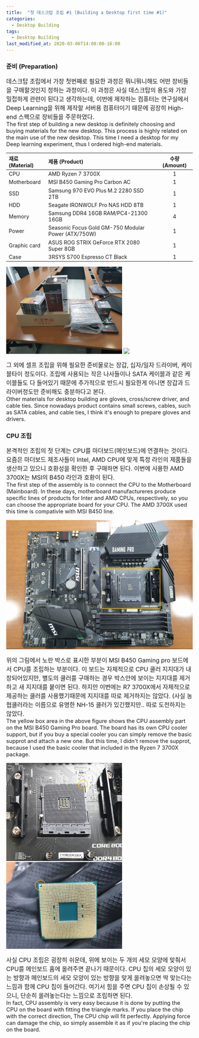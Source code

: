 ```yaml
---
title:  "첫 데스크탑 조립 #1 (Building a Desktop first time #1)"
categories:
  - Desktop Building
tags:
  - Desktop Building
last_modified_at: 2020-03-06T14:00:00-16:00 
---
```

### 준비 (Preparation)
<span style="font-size:12pt"> 데스크탑 조립에서 가장 첫번째로 필요한 과정은 뭐니뭐니해도 어떤 장비들을 구매할것인지 정하는 과정이다. 
이 과정은 사실 데스크탑의 용도와 가장 밀접하게 관련이 된다고 생각하는데, 이번에 제작하는 컴퓨터는 연구실에서 Deep Learning을 위해 제작할
서버용 컴퓨터이기 때문에 굉장히 High-end 스펙으로 장비들을 주문하였다. </span>  
<span style="font-size:11pt"> The first step of building a new desktop is definitely choosing and buying materials for the new desktop. 
This process is highly related on the main use of the new desktop. This time I need a desktop for my Deep learning experiment, thus 
I ordered high-end materials. </span>

| 재료 (Material) | 제품 (Product) | 수량 (Amount) |
|:--------|:-------|:--------:|
| CPU   | AMD Ryzen 7 3700X  | 1 |
| Motherboard | MSI B450 Gaming Pro Carbon AC | 1 |
| SSD | Samsung 970 EVO Plus M.2 2280 SSD 2TB | 1 |
| HDD | Seagate IRONWOLF Pro NAS HDD 8TB | 1 |
| Memory | Samsung DDR4 16GB RAM/PC4-21300 16GB | 4 |
| Power | Seasonic Focus Gold GM-750 Modular Power (ATX/750W) | 1 |
| Graphic card | ASUS ROG STRIX GeForce RTX 2080 Super 8GB | 1 |
| Case | 3RSYS S700 Espresso CT Black | 1 |

<span> <img src="/assets/images/Build-Desktop/materials_1.jpg" width="313">  <img src="/assets/images/Build-Desktop/case_1.jpg" width="313"> </span>

<span style="font-size:12pt"> 그 외에 셀프 조립을 위해 필요한 준비물로는 장갑, 십자/일자 드라이버, 케이블타이 정도이다. 조립에 사용되는 작은 나사들이나 
SATA 케이블과 같은 케이블들도 다 들어있기 때문에 추가적으로 반드시 필요한게 아니면 장갑과 드라이버정도만 준비해도 충분하다고 본다. </span>  
<span style="font-size:11pt"> Other materials for desktop building are gloves, cross/screw driver, and cable ties. Since nowadays product 
contains small screws, cables, such as SATA cables, and cable ties, I think it's enough to prepare gloves and drivers. </span>

### CPU 조립 
<span style="font-size:12pt"> 본격적인 조립의 첫 단계는 CPU를 마더보드(메인보드)에 연결하는 것이다. 요즘은 마더보드 제조사들이 Intel, AMD CPU에 맞게
특정 라인의 제품들을 생산하고 있으니 호환성을 확인한 후 구매하면 된다. 이번에 사용한 AMD 3700X는 MSI의 B450 라인과 호환이 된다. </span>  
<span style="font-size:11pt"> The first step of the assembly is to connect the CPU to the Motherboard (Mainboard). In these days, motherboard
manufactureres produce specific lines of products for Inter and AMD CPUs, respectively, so you can choose the appropriate board for your CPU.
The AMD 3700X used this time is compativle with MSI B450 line. </span>

<span> <img src="/assets/images/Build-Desktop/mb_1.PNG" width="630"></span>

<span style="font-size:12pt"> 위의 그림에서 노란 박스로 표시한 부분이 MSI B450 Gaming pro 보드에서 CPU를 조립하는 부분이다. 이 보드는 자체적으로 
 CPU 쿨러 지지대가 내장되어있지만, 별도의 쿨러를 구매하는 경우 박스안에 보이는 지지대를 제거하고 새 지지대를 붙이면 된다. 하지만 이번에는 R7 3700X에서 
 자체적으로 제공하는 쿨러를 사용했기때문에 지지대를 따로 제거하지는 않았다. (사실 농협쿨러라는 이름으로 유명한 NH-15 쿨러가 있긴했지만.. 따로 도전하지는 않았다.
 </span>  
<span style="font-size:11pt"> The yellow box area in the above figure shows the CPU assembly part on the MSI B450 Gaming Pro board. 
 The board has its own CPU cooler support, but if you buy a special cooler you can simply remove the basic supprot and attach a new one.
 But this time, I didn't remove the supprot, because I used the basic cooler that included in the Ryzen 7 3700X package. </span>

<span> <img src="/assets/images/Build-Desktop/mb_1_1.jpg" width="313">  <img src="/assets/images/Build-Desktop/cpu_1.jpg" width="313"> </span>

<span style="font-size:12pt"> 사실 CPU 조립은 굉장히 쉬운데, 위에 보이는 두 개의 세모 모양에 맞춰서 CPU를 메인보드 홈에 올려주면 끝나기 때문이다.
CPU 칩의 세모 모양이 있는 방향과 메인보드의 세모 모양이 있는 방향을 맞게 올려놓으면 딱 맞는다는 느낌과 함께 CPU 칩이 들어간다.
여기서 힘을 주면 CPU 칩이 손상될 수 있으니, 단순히 올려놓는다는 느낌으로 조립하면 된다. </span>  
<span style="font-size:11pt"> In fact, CPU assembly is very easy because it is done by putting the CPU on the board with fitting the triangle marks.
 If you place the chip with the correct direction, The CPU chip will fit perfectly. Applying force can damage the chip, so simply assemble it as if 
 you're placing the chip on the board. </span>